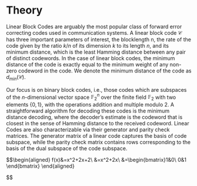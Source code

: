 # Theory 

Linear Block Codes are arguably the most popular class of forward error correcting codes used in communication systems. A linear block code $\mathcal{C}$ has three important parameters of interest, the blocklength n, the rate of the code given by the ratio $k/n$ of its dimension $k$ to its length $n$, and its minimum distance, which is the least Hamming distance between any pair of distinct codewords. In the case of linear block codes, the minimum distance of the code is exactly equal to the minimum weight of any non-zero codeword in the code. We denote the minimum distance of the code as $d_{min}(\mathcal{C})$. 


Our focus is on binary block codes, i.e., those codes which are subspaces of the $n$-dimensional vector space $\mathbb{F}^n_2$ over the finite field $\mathbb{F}_2$ with two elements $\{0,1\}$, with the operations addition and multiple modulo 2. A straightforward algorithm for decoding these codes is the minimum distance decoding, where the decoder’s estimate is the codeword that is closest in the sense of Hamming distance to the received codeword. Linear Codes are also characterizable via their generator and parity check matrices. The generator matrix of a linear code captures the basis of code subspace, while the parity check matrix contains rows corresponding to the basis of the dual subspace of the code subspace.

$$\begin{aligned}
f(x)&=x^2+2x+2\\
&=x^2+2x\\
&=\begin{bmatrix}1&0\\
0&1
\end{bmatrix}
\end{aligned}

$$